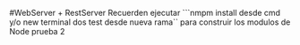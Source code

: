 #WebServer + RestServer
Recuerden ejecutar ```nmpm install desde cmd y/o new terminal dos  test desde nueva rama`` para construir
los modulos de Node prueba 2